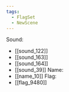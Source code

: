```yaml
---
tags:
  - FlagSet
  - NewScene
---
```

Sound:
- [[sound_122]]
- [[sound_163]]
- [[sound_164]]
- [[sound_39]]
Name:
- [[name_10]]
Flag:
- [[flag_9480]]
